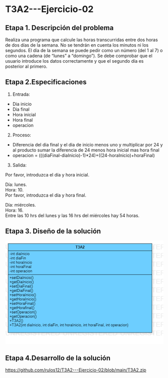 # T3A2---Ejercicio-02

## Etapa 1. Descripción del problema

Realiza una programa que calcule las horas transcurridas entre dos horas de dos días de la semana. No se tendrán en cuenta los minutos ni los segundos. El día de la semana se puede pedir como un número (del 1 al 7) o como una cadena (de “lunes” a “domingo”). Se debe comprobar que el usuario introduce los datos correctamente y que el segundo día es posterior al primero.

## Etapa 2.Especificaciones
1. Entrada:
  - Dia inicio
  - Dia final
  - Hora inicial
  - Hora final
  - operacion
2. Proceso:
  - Diferencia del dia final y el dia de inicio menos uno y multiplicar por 24 y al producto sumar la diferencia de 24 menos hora inicial mas hora final 
  - operacion = (((diaFinal-diaInicio)-1)*24)+((24-horaInicio)+horaFinal)
3. Salida:

 Por favor, introduzca el día y hora inicial.                       
                                                                     
 Día: lunes.                                                         
 Hora: 10.                                                           
 Por favor, introduzca el día y hora final.                          
                                                                    
 Día: miércoles.                                                     
 Hora: 16.                                                           
 Entre las 10 hrs del lunes y las 16 hrs del miércoles hay 54 horas. 


## Etapa 3. Diseño de la solución
![](https://github.com/rulos12/T3A2---Ejercicio-02/blob/main/T3A2.png)

## Etapa 4.Desarrollo de la solución
https://github.com/rulos12/T3A2---Ejercicio-02/blob/main/T3A2.zip

